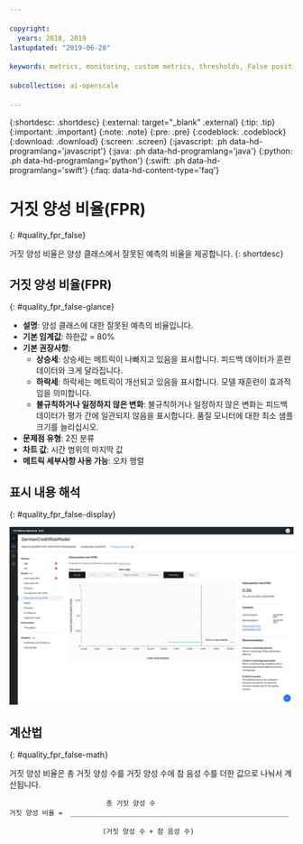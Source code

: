 ```yaml
---

copyright:
  years: 2018, 2019
lastupdated: "2019-06-28"

keywords: metrics, monitoring, custom metrics, thresholds, False positive rate, fpr

subcollection: ai-openscale

---
```


{:shortdesc: .shortdesc}
{:external: target="_blank" .external}
{:tip: .tip}
{:important: .important}
{:note: .note}
{:pre: .pre}
{:codeblock: .codeblock}
{:download: .download}
{:screen: .screen}
{:javascript: .ph data-hd-programlang='javascript'}
{:java: .ph data-hd-programlang='java'}
{:python: .ph data-hd-programlang='python'}
{:swift: .ph data-hd-programlang='swift'}
{:faq: data-hd-content-type='faq'}

# 거짓 양성 비율(FPR)
{: #quality_fpr_false}

거짓 양성 비율은 양성 클래스에서 잘못된 예측의 비율을 제공합니다.
{: shortdesc}

## 거짓 양성 비율(FPR)
{: #quality_fpr_false-glance}

- **설명**: 양성 클래스에 대한 잘못된 예측의 비율입니다.
- **기본 임계값**: 하한값 = 80%
- **기본 권장사항**:
   - **상승세**: 상승세는 메트릭이 나빠지고 있음을 표시합니다. 피드백 데이터가 훈련 데이터와 크게 달라집니다.
   - **하락세**: 하락세는 메트릭이 개선되고 있음을 표시합니다. 모델 재훈련이 효과적임을 의미합니다.
   - **불규칙하거나 일정하지 않은 변화**: 불규칙하거나 일정하지 않은 변화는 피드백 데이터가 평가 간에 일관되지 않음을 표시합니다. 품질 모니터에 대한 최소 샘플 크기를 늘리십시오.
- **문제점 유형**: 2진 분류
- **차트 값**: 시간 범위의 마지막 값
- **메트릭 세부사항 사용 가능**: 오차 행렬

## 표시 내용 해석
{: #quality_fpr_false-display}

![거짓 양성 비율 차트가 표시되어 있습니다.](images/quality-fpr.png)

## 계산법
{: #quality_fpr_false-math}

거짓 양성 비율은 총 거짓 양성 수를 거짓 양성 수에 참 음성 수를 더한 값으로 나눠서 계산됩니다.

```
                        총 거짓 양성 수
거짓 양성 비율 =  ______________________________________________________

                       (거짓 양성 수 + 참 음성 수)
```
